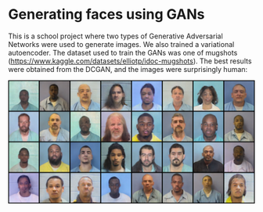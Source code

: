 # Generating faces using GANs

This is a school project where two types of Generative Adversarial Networks were used to generate images. We also trained a variational autoencoder. The dataset used to train the GANs was one of mugshots (https://www.kaggle.com/datasets/elliotp/idoc-mugshots). The best results were obtained from the DCGAN, and the images were surprisingly human:

![GAN mugshots](images/example.png)
